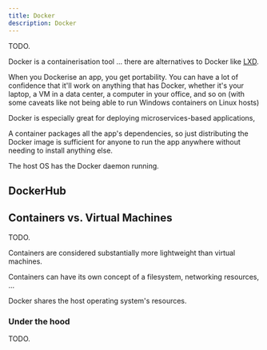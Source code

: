 ```yaml
---
title: Docker
description: Docker
---
```


TODO.

Docker is a containerisation tool ... there are alternatives to Docker like [LXD](https://linuxcontainers.org/lxd/).

When you Dockerise an app, you get portability. You can have a lot of confidence that it'll work on anything that has Docker, whether it's your laptop, a VM in a data center, a computer in your office, and so on (with some caveats like not being able to run Windows containers on Linux hosts)

Docker is especially great for deploying microservices-based applications, 

A container packages all the app's dependencies, so just distributing the Docker image is sufficient for anyone to run the app anywhere without needing to install anything else.

The host OS has the Docker daemon running.




## DockerHub


## Containers vs. Virtual Machines
TODO.

Containers are considered substantially more lightweight than virtual machines.

Containers can have its own concept of a filesystem, networking resources, ...

Docker shares the host operating system's resources. 


### Under the hood
TODO.
